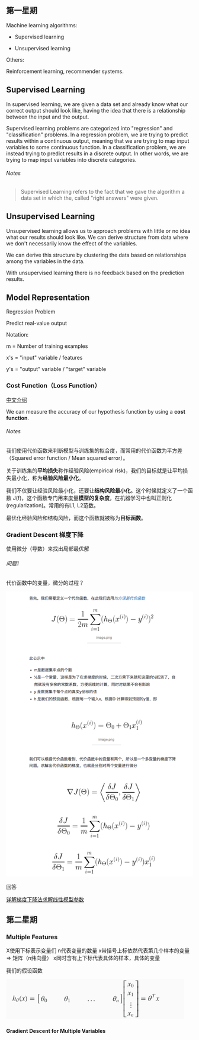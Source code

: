 ## 第一星期

Machine learning algorithms:

- Supervised learning

- Unsupervised learning

Others:

Reinforcement learning, recommender systems.

## Supervised Learning

In supervised learning, we are given a data set and already know what our correct output should look like, having the idea that there is a relationship between the input and the output.

Supervised learning problems are categorized into "regression" and "classification" problems. In a regression problem, we are trying to predict results within a continuous output, meaning that we are trying to map input variables to some continuous function. In a classification problem, we are instead trying to predict results in a discrete output. In other words, we are trying to map input variables into discrete categories.

###### Notes

> Supervised Learning refers to the fact that we gave the algorithm a data set in which the, called "right answers" were given.

## Unsupervised Learning

Unsupervised learning allows us to approach problems with little or no idea what our results should look like. We can derive structure from data where we don't necessarily know the effect of the variables.

We can derive this structure by clustering the data based on relationships among the variables in the data.

With unsupervised learning there is no feedback based on the prediction results.

## Model Representation

Regression Problem

Predict real-value output

Notation:

m = Number of training examples

x's = "input" variable / features

y's = "output" variable / "target" variable

### Cost Function（Loss Function）

[中文介绍](https://www.zhihu.com/question/52398145)

We can measure the accuracy of our hypothesis function by using a **cost function**.

###### Notes

我们使用代价函数来判断模型与训练集的拟合度，而常用的代价函数为平方差（Squared error function / Mean squared error）。

关于训练集的**平均损失**称作经验风险(empirical risk)，我们的目标就是让平均损失最小化，称为**经验风险最小化**。

我们不仅要让经验风险最小化，还要让**结构风险最小化**。这个时候就定义了一个函数 J(f)，这个函数专门用来度量**模型的复杂度**，在机器学习中也叫正则化(regularization)。常用的有L1, L2范数。

最优化经验风险和结构风险，而这个函数就被称为**目标函数**。

### Gradient Descent 梯度下降

使用微分（导数）来找出局部最优解

###### 问题1

代价函数中的变量，微分的过程？

![q1](imgs/q1.png)

回答

[详解梯度下降法求解线性模型参数](https://blog.csdn.net/ybdesire/article/details/52895274)

## 第二星期

### Multiple Features

X使用下标表示变量们
n代表变量的数量
x带括号上标依然代表第几个样本的变量 => 矩阵（n纬向量）
x同时含有上下标代表具体的样本，具体的变量

我们的假设函数

![Multiple Features Hypothesis Function](imgs/MultipleFeaturesHypothesisFunction.png)

#### Gradient Descent for Multiple Variables




